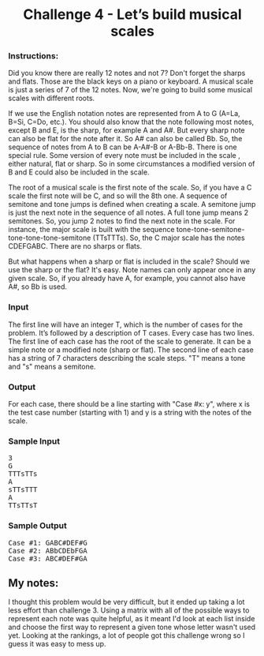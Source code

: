    
<h1 align="center">
	Challenge 4 - Let’s build musical scales
</h1>

### Instructions:

Did you know there are really 12 notes and not 7? Don't forget the sharps and flats. Those are the black keys on a piano or keyboard. A musical scale is just a series of 7 of the 12 notes. Now, we're going to build some musical scales with different roots.

If we use the English notation notes are represented from A to G (A=La, B=Si, C=Do, etc.). You should also know that the note following most notes, except B and E, is the sharp, for example A and A#. But every sharp note can also be flat for the note after it. So A# can also be called Bb. So, the sequence of notes from A to B can be A-A#-B or A-Bb-B. There is one special rule. Some version of every note must be included in the scale , either natural, flat or sharp. So in some circumstances a modified version of B and E could also be included in the scale.

The root of a musical scale is the first note of the scale. So, if you have a C scale the first note will be C, and so will the 8th one. A sequence of semitone and tone jumps is defined when creating a scale. A semitone jump is just the next note in the sequence of all notes. A full tone jump means 2 semitones. So, you jump 2 notes to find the next note in the scale. For instance, the major scale is built with the sequence tone-tone-semitone-tone-tone-tone-semitone (TTsTTTs). So, the C major scale has the notes CDEFGABC. There are no sharps or flats.

But what happens when a sharp or flat is included in the scale? Should we use the sharp or the flat? It's easy. Note names can only appear once in any given scale. So, if you already have A, for example, you cannot also have A#, so Bb is used.

<h3>Input</h3>
<p>
    The first line will have an integer T, which is the number of cases for the problem. It’s followed by a description of T cases.
    Every case has two lines. The first line of each case has the root of the scale to generate. It can
    be a simple note or a modified note (sharp or flat). The second line of each case has a string of 7 characters
    describing the scale steps. "T" means a tone and "s" means a semitone.
</p>

<h3>Output</h3>
<p>
    For each case, there should be a line starting with "Case #x: y", where x is the test case number (starting with 1)
    and y is a string with the notes of the scale.
</p>

<h3>Sample Input</h3>
<pre>
3
G
TTTsTTs
A
sTTsTTT
A
TTsTTsT
</pre>

<h3>Sample Output</h3>
<pre>
Case #1: GABC#DEF#G
Case #2: ABbCDEbFGA
Case #3: ABC#DEF#GA
</pre>

## My notes: 
I thought this problem would be very difficult, but it ended up taking a lot less effort than challenge 3. Using a matrix with all of the possible ways to represent each note was quite helpful, as it meant I'd look at each list inside and choose the first way to represent a given tone whose letter wasn't used yet. Looking at the rankings, a lot of people got this challenge wrong so I guess it was easy to mess up.
